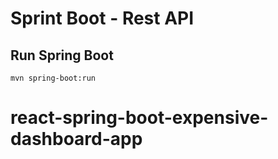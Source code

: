 # Sprint Boot - Rest API

## Run Spring Boot

`mvn spring-boot:run`
# react-spring-boot-expensive-dashboard-app
